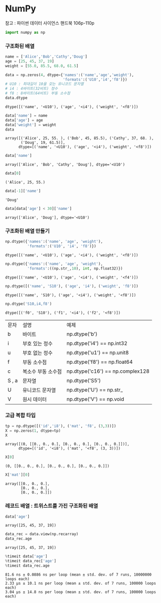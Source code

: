 
# NumPy

참고 : 파이썬 데이터 사이언스 핸드북 106p-110p


```python
import numpy as np
```

### 구조화된 배열


```python
name = ['Alice','Bob','Cathy','Doug']
age = [25, 45, 37, 19]
weight = [55.0, 85.5, 68.0, 61.5]

data = np.zeros(4, dtype={'names':('name','age','weight'),
                          'formats':('U10','i4','f8')})
# U10 : 최대길이 10을 갖는 유니코드 문자열
# i4 : 4바이트(32비트) 정수
# f8 : 8바이트(64비트) 부동 소수점
data.dtype
```




    dtype([('name', '<U10'), ('age', '<i4'), ('weight', '<f8')])




```python
data['name'] = name
data['age'] = age
data['weight'] = weight
data
```




    array([('Alice', 25, 55. ), ('Bob', 45, 85.5), ('Cathy', 37, 68. ),
           ('Doug', 19, 61.5)],
          dtype=[('name', '<U10'), ('age', '<i4'), ('weight', '<f8')])




```python
data['name']
```




    array(['Alice', 'Bob', 'Cathy', 'Doug'], dtype='<U10')




```python
data[0]
```




    ('Alice', 25, 55.)




```python
data[-1]['name']
```




    'Doug'




```python
data[data['age'] < 30]['name']
```




    array(['Alice', 'Doug'], dtype='<U10')



### 구조화된 배열 만들기


```python
np.dtype({'names':('name', 'age', 'weight'),
          'formats':('U10', 'i4', 'f8')})
```




    dtype([('name', '<U10'), ('age', '<i4'), ('weight', '<f8')])




```python
np.dtype({'names':('name', 'age', 'weight'),
          'formats':((np.str_,10), int, np.float32)})
```




    dtype([('name', '<U10'), ('age', '<i4'), ('weight', '<f4')])




```python
np.dtype([('name', 'S10'), ('age', 'i4'), ('weight', 'f8')])
```




    dtype([('name', 'S10'), ('age', '<i4'), ('weight', '<f8')])




```python
np.dtype('S10,i4,f8')
```




    dtype([('f0', 'S10'), ('f1', '<i4'), ('f2', '<f8')])



<table>
    <tr> <td>문자</td> <td>설명</td> <td>예제</td> </tr>
    <tr> <td>b</td> <td>바이트</td> <td>np.dtype('b')</td> </tr>
    <tr> <td>i</td> <td>부호 있는 정수</td> <td>np.dtype('i4') == np.int32</td> </tr>
    <tr> <td>u</td> <td>부호 없는 정수</td> <td>np.dtype('u1') == np.unit8</td> </tr>
    <tr> <td>f</td> <td>부동 소수점</td> <td>np.dtype('f8') == np.float64</td> </tr>
    <tr> <td>c</td> <td>복소수 부동 소수점</td> <td>np.dtype('c16') == np.complex128</td> </tr>
    <tr> <td>S , a</td> <td>문자열</td> <td>np.dtype('S5')</td> </tr>
    <tr> <td>U</td> <td>유니코드 문자열</td> <td>np.dtype('U') == np.str_</td> </tr>
    <tr> <td>V</td> <td>원시 데이터</td> <td>np.dtype('V') == np.void</td> </tr>
</table>

### 고급 복합 타입


```python
tp = np.dtype([('id','i8'), ('mat', 'f8', (3,3))])
X = np.zeros(1, dtype=tp)
X
```




    array([(0, [[0., 0., 0.], [0., 0., 0.], [0., 0., 0.]])],
          dtype=[('id', '<i8'), ('mat', '<f8', (3, 3))])




```python
X[0]
```




    (0, [[0., 0., 0.], [0., 0., 0.], [0., 0., 0.]])




```python
X['mat'][0]
```




    array([[0., 0., 0.],
           [0., 0., 0.],
           [0., 0., 0.]])



### 레코드 배열 : 트위스트를 가진 구조화된 배열


```python
data['age']
```




    array([25, 45, 37, 19])




```python
data_rec = data.view(np.recarray)
data_rec.age
```




    array([25, 45, 37, 19])




```python
%timeit data['age']
%timeit data_rec['age']
%timeit data_rec.age
```

    81.6 ns ± 0.0886 ns per loop (mean ± std. dev. of 7 runs, 10000000 loops each)
    2.33 µs ± 10.1 ns per loop (mean ± std. dev. of 7 runs, 100000 loops each)
    3.04 µs ± 14.8 ns per loop (mean ± std. dev. of 7 runs, 100000 loops each)
    
